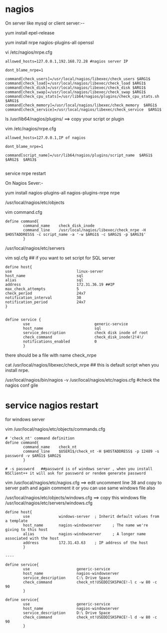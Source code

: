 # nagios

On server like mysql or client server:--

yum install epel-release

yum install nrpe nagios-plugins-all openssl

 vi /etc/nagios/nrpe.cfg
```
allowed_hosts=127.0.0.1,192.168.72.28 #nagios server IP

dont_blame_nrpe=1

command[check_users]=/usr/local/nagios/libexec/check_users $ARG1$
command[check_load]=/usr/local/nagios/libexec/check_load $ARG1$
command[check_disk]=/usr/local/nagios/libexec/check_disk $ARG1$
command[check_swap]=/usr/local/nagios/libexec/check_swap $ARG1$
command[check_cpu_stats]=/usr/lib64/nagios/plugins/check_cpu_stats.sh $ARG1$
command[check_memory]=/usr/local/nagios/libexec/check_memory  $ARG1$
command[check_service]=/usr/local/nagios/libexec/check_service  $ARG1$
```

ls /usr/lib64/nagios/plugins/  ==> copy your script or plugin 

vim /etc/nagios/nrpe.cfg  
```
allowed_hosts=127.0.0.1,IP of nagios

dont_blame_nrpe=1

command[script_name]=/usr/lib64/nagios/plugins/script_name  $ARG1$  $ARG2$  $ARG3$


```
service nrpe restart

On Nagios Sever:-

yum install nagios-plugins-all nagios-plugins-nrpe nrpe

/usr/local/nagios/etc/objects

vim command.cfg
```
define command{
        command_name    check_disk_inode
        command_line    /usr/local/nagios/libexec/check_nrpe -H $HOSTADDRESS$ -c script_name -a '-w $ARG1$ -c $ARG2$ -p $ARG3$'
        }

```

/usr/local/nagios/etc/servers

vim sql.cfg ## if you want to set script for SQL server
```
define host{
use                             linux-server
host_name                       sql
alias                           sql
address                         172.31.36.19 ##IP 
max_check_attempts              5
check_period                    24x7
notification_interval           30
notification_period             24x7
}


define service {
        use                             generic-service
        host_name                       sql
        service_description             check disk inode of root
        check_command                   check_disk_inode!2!4!/
        notifications_enabled           0
        }

```

there should be a file with name check_nrpe

cat /usr/local/nagios/libexec/check_nrpe  ## this is default script when you install nrpe.

/usr/local/nagios/bin/nagios -v /usr/local/nagios/etc/nagios.cfg   #check the nagios conf gile

service nagios restart
==============================================================================================
for windows server

vim /usr/local/nagios/etc/objects/commands.cfg
```
# 'check_nt' command definition
define command{
        command_name    check_nt
        command_line    $USER1$/check_nt -H $HOSTADDRESS$ -p 12489 -s password -v $ARG1$ $ARG2$
        }

# -s password   ##password is of windows server , when you install NSClient++ it will ask for password or rendem generate password

```

vim /usr/local/nagios/etc/nagios.cfg  ==> edit uncomment line 38 and copy to server path and again comment it or you can use same windows file also

/usr/local/nagios/etc/objects/windows.cfg   ==> copy this windows file /usr/local/nagios/etc/servers/windows.cfg 

```
define host{
        use             windows-server  ; Inherit default values from a template
        host_name       nagios-windowserver     ; The name we're giving to this host
        alias           nagios-windowserver     ; A longer name associated with the host
        address         172.31.43.63    ; IP address of the host
        }

----

define service{
        use                     generic-service
        host_name               nagios-windowserver
        service_description     C:\ Drive Space
        check_command           check_nt!USEDDISKSPACE!-l c -w 80 -c 90
        }

define service{
        use                     generic-service
        host_name               nagios-windowserver
        service_description     D:\ Drive Space
        check_command           check_nt!USEDDISKSPACE!-l d -w 80 -c 90
        }

```


